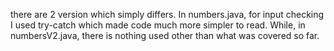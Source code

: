 there are 2 version which simply differs. In numbers.java, for input checking I used try-catch which made code much more simpler to read. While, in numbersV2.java, there is nothing used other than what was covered so far. 
